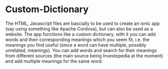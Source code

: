 # Custom-Dictionary
The HTML, Javascript files are bascially to be used to create an ionic app (say using something like Apache Cordova), but can also be used as a website. The app functions like a custom dictionary, with it you can add words and their corresponding meanings which you seem fit, i.e. the meanings you find useful (since a word can have multiple, possibly unrelated, meanings). You can add words and search for their meanings from different sources (the main source being Investopedia at the moment) and add multiple meanings for the same word.
